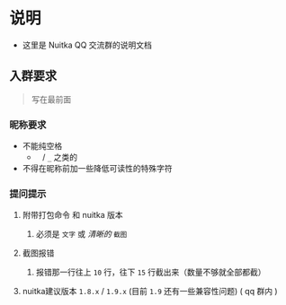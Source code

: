 # 说明

- 这里是 Nuitka QQ 交流群的说明文档

## 入群要求

> 写在最前面

### 昵称要求

- 不能纯空格
  - ` ` / `_` 之类的
- 不得在昵称前加一些降低可读性的特殊字符

### 提问提示

1. 附带打包命令 和 nuitka 版本
   1. 必须是 `文字` 或 *清晰的* `截图`

2. 截图报错
   1. 报错那一行往上 `10` 行，往下 `15` 行截出来（数量不够就全部都截）

3. nuitka建议版本 `1.8.x` / `1.9.x` (目前 `1.9` 还有一些兼容性问题) ( qq 群内 )
